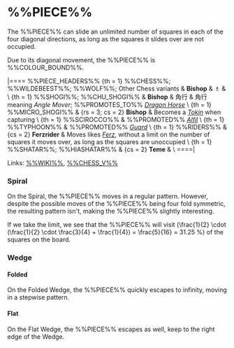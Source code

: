 # %%PIECE%%

The %%PIECE%% can slide an unlimited number of squares in
each of the four diagonal directions, as long as the squares it
slides over are not occupied.

Due to its diagonal movement, the %%PIECE%% is %%COLOUR_BOUND%%.

|====
%%PIECE_HEADERS%%
  {th = 1}  %%CHESS%%; %%WILDEBEEST%%; %%WOLF%%; Other Chess variants
&           **Bishop**  & &#x2657;
&           \\
  {th = 1}  %%SHOGI%%; %%CHU_SHOGI%%
&           **Bishop**  & &#x89D2;&#x884C;
&           &#x89D2;&#x884C; meaning *Angle Mover*;
            %%PROMOTES_TO%% [*Dragon Horse*](dragon_horse.html) \\
  {th = 1}  %%MICRO_SHOGI%%
& {rs = 3; cs = 2}
            **Bishop**
&           Becomes a [*Tokin*](gold_general.html?piece=tokin) when capturing \\
  {th = 1}  %%SCIROCCO%%
&           %%PROMOTED%% [*Alfil*](alfil.html) \\
  {th = 1}  %%TYPHOON%%
&           %%PROMOTED%% [*Guard*](guard.html) \\
  {th = 1}  %%RIDERS%%
& {cs = 2}  **Ferzrider**
&           Moves likes [*Ferz*](ferz.html), without a limit on the number
            of squares it moves over, as long as the squares are unoccupied \\
  {th = 1}  %%SHATAR%%; %%HIASHATAR%%
& {cs = 2}  **Teme**
&           \\
====|
      
Links: [%%WIKI%%](#wiki:Bishop_(chess)),
       [%%CHESS_V%%](#piece:bishop)

### Spiral

On the Spiral, the %%PIECE%% moves in a regular pattern. However, 
despite the possible moves of the %%PIECE%% being four fold symmetric,
the resulting pattern isn't, making the %%PIECE%% slightly interesting.

If we take the limit, we see that the %%PIECE%% will visit
\(\frac{1}{2} \cdot (\frac{1}{2} \cdot \frac{3}{4} + \frac{1}{4}) =
  \frac{5}{16} = 31.25 \%\) of the squares on the board.

### Wedge

#### Folded

On the Folded Wedge, the %%PIECE%% quickly escapes to infinity, moving in
a stepwise pattern.

#### Flat

On the Flat Wedge, the %%PIECE%% escapes as well, keep to the right
edge of the Wedge.
